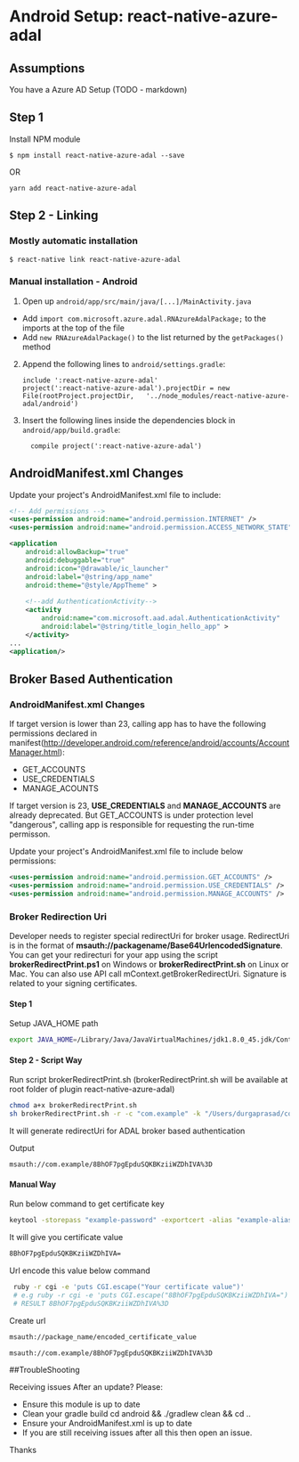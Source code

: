 # Android Setup: react-native-azure-adal

## Assumptions

You have a Azure AD Setup (TODO - markdown)

## Step 1

Install NPM module 

`$ npm install react-native-azure-adal --save`

OR 

`yarn add react-native-azure-adal`

## Step 2 - Linking

### Mostly automatic installation

	$ react-native link react-native-azure-adal

### Manual installation - Android


1. Open up `android/app/src/main/java/[...]/MainActivity.java`
  - Add `import com.microsoft.azure.adal.RNAzureAdalPackage;` to the imports at the top of the file
  - Add `new RNAzureAdalPackage()` to the list returned by the `getPackages()` method
2. Append the following lines to `android/settings.gradle`:

	```
	include ':react-native-azure-adal'
	project(':react-native-azure-adal').projectDir = new File(rootProject.projectDir, 	'../node_modules/react-native-azure-adal/android')
	```
  	
3. Insert the following lines inside the dependencies block in `android/app/build.gradle`:

  	```
      compile project(':react-native-azure-adal')
  	```

## AndroidManifest.xml Changes
Update your project's AndroidManifest.xml file to include:

```xml
<!-- Add permissions -->
<uses-permission android:name="android.permission.INTERNET" />
<uses-permission android:name="android.permission.ACCESS_NETWORK_STATE" />

<application
    android:allowBackup="true"
    android:debuggable="true"
    android:icon="@drawable/ic_launcher"
    android:label="@string/app_name"
    android:theme="@style/AppTheme" >
    
	<!--add AuthenticationActivity-->
    <activity
        android:name="com.microsoft.aad.adal.AuthenticationActivity"
        android:label="@string/title_login_hello_app" >
    </activity>
...
<application/>
```

## Broker Based Authentication

### AndroidManifest.xml Changes

If target version is lower than 23, calling app has to have the following permissions declared in manifest(http://developer.android.com/reference/android/accounts/AccountManager.html):

- GET_ACCOUNTS
- USE_CREDENTIALS
- MANAGE_ACOUNTS

If target version is 23, **USE_CREDENTIALS** and **MANAGE_ACCOUNTS** are already deprecated. But GET_ACCOUNTS is under protection level "dangerous", calling app is responsible for requesting the run-time permisson.

Update your project's AndroidManifest.xml file to include below permissions:

```xml
<uses-permission android:name="android.permission.GET_ACCOUNTS" />
<uses-permission android:name="android.permission.USE_CREDENTIALS" />
<uses-permission android:name="android.permission.MANAGE_ACCOUNTS" />
```


### Broker Redirection Uri

Developer needs to register special redirectUri for broker usage. RedirectUri is in the format of **msauth://packagename/Base64UrlencodedSignature**. You can get your redirecturi for your app using the script **brokerRedirectPrint.ps1** on Windows or **brokerRedirectPrint.sh** on Linux or Mac. You can also use API call mContext.getBrokerRedirectUri. Signature is related to your signing certificates.

#### Step 1
Setup JAVA_HOME path

```bash
export JAVA_HOME=/Library/Java/JavaVirtualMachines/jdk1.8.0_45.jdk/Contents/Home
```

#### Step 2 - Script Way
Run script brokerRedirectPrint.sh (brokerRedirectPrint.sh will be available at root folder of plugin react-native-azure-adal)

```bash
chmod a+x brokerRedirectPrint.sh
sh brokerRedirectPrint.sh -r -c "com.example" -k "/Users/durgaprasad/code/azure/azure-activedirectory-library-for-react-native/example/android/app/azure-example.keystore" -a "example-alias" -p "example-password" 

```

It will generate redirectUri for ADAL broker based authentication

Output

```
msauth://com.example/8BhOF7pgEpduSQKBKziiWZDhIVA%3D
```

#### Manual Way

Run below command to get certificate key

```bash
keytool -storepass "example-password" -exportcert -alias "example-alias" -keystore "/Users/durgaprasad/code/azure/azure-activedirectory-library-for-react-native/example/android/app/azure-example.keystore"  | openssl sha1 -binary |  openssl base64 
```

It will give you certificate value

```bash
8BhOF7pgEpduSQKBKziiWZDhIVA=
```

Url encode this value below command  

```bash
 ruby -r cgi -e 'puts CGI.escape("Your certificate value")'
 # e.g ruby -r cgi -e 'puts CGI.escape("8BhOF7pgEpduSQKBKziiWZDhIVA=")'
 # RESULT 8BhOF7pgEpduSQKBKziiWZDhIVA%3D
```

Create url 

```bash
msauth://package_name/encoded_certificate_value

msauth://com.example/8BhOF7pgEpduSQKBKziiWZDhIVA%3D
```


##TroubleShooting

Receiving issues After an update? Please:

- Ensure this module is up to date
- Clean your gradle build cd android && ./gradlew clean && cd ..
- Ensure your AndroidManifest.xml is up to date
- If you are still receiving issues after all this then open an issue.

Thanks